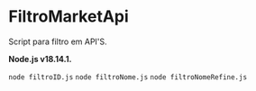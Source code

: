 # FiltroMarketApi
Script para filtro em API'S.

**Node.js v18.14.1.**   

`node filtroID.js`
`node filtroNome.js`
`node filtroNomeRefine.js`
